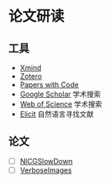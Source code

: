 # 论文研读


## 工具

- [Xmind](https://xmind.app/)
- [Zotero](https://www.zotero.org/)
- [Papers with Code](https://paperswithcode.com/)
- [Google Scholar](https://scholar.google.com/) 学术搜索
- [Web of Science](https://www.webofscience.com/) 学术搜索
- [Elicit](https://elicit.com/) 自然语言寻找文献


## 论文

- [ ] [NICGSlowDown](NICGSlowDown.md)
- [ ] [VerboseImages](VerboseImages.md)
